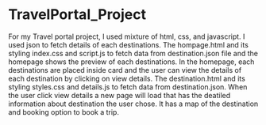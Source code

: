 # TravelPortal_Project
For my Travel portal project, I used mixture of html, css, and javascript. I used json to fetch details of each destinations. 
The hompage.html and its styling index.css and script.js to fetch data from destination.json file and the homepage shows the preview of each destinations. In the homepage, each destinations are placed inside card and the user can view the details of each destination by clicking on view details. 
The destination.html and its styling styles.css and details.js to fetch data from destination.json. When the user click view details a new page will load that has the deatiled information about destination the user chose. It has a map of the destination and booking option to book a trip. 